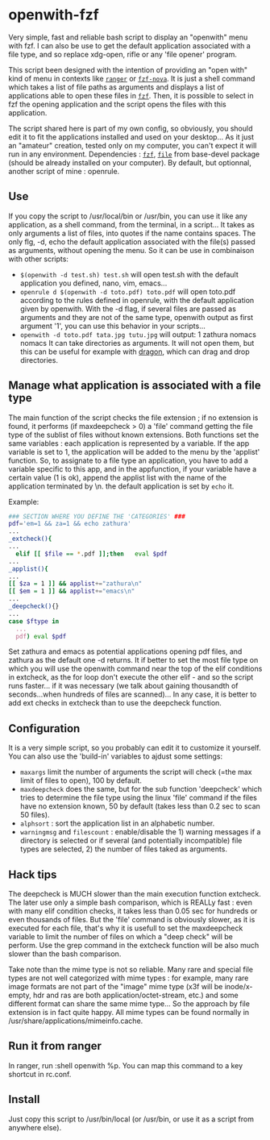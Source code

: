 # openwith-fzf
Very simple, fast and reliable bash script to display an "openwith" menu with fzf.
I can also be use to get the default application associated with a file type, and so replace xdg-open, rifle or any 'file opener' program.

This script been designed with the intention of providing an "open with" kind of menu in contexts like [`ranger`](https://github.com/ranger/ranger) or [`fzf-nova`](https://github.com/gotbletu/shownotes/tree/master/fzf_nova). It is just a shell command which takes a list of file paths as arguments and displays a list of applications able to open these files in [`fzf`](https://github.com/junegunn/fzf). Then, it is possible to select in fzf the opening application and the script opens the files with this application.

The script shared here is part of my own config, so obviously, you should edit it to fit the applications installed and used on your desktop... As it just an "amateur" creation, tested only on my computer, you can't expect it will run in any environment.
Dependencies : [`fzf`](https://github.com/junegunn/fzf), [`file`](https://man.archlinux.org/man/file.1) from base-devel package (should be already installed on your computer). By default, but optionnal, another script of mine : openrule.

## Use

If you copy the script to /usr/local/bin or /usr/bin, you can use it like any application, as a shell command, from the terminal, in a script...
It takes as only arguments a list of files, into quotes if the name contains spaces. The only flg, -d, echo the default application associated with the file(s)
passed as arguments, without opening the menu. So it can be use in combinaison with other scripts:
  - `$(openwith -d test.sh) test.sh` will open test.sh with the default application you defined, nano, vim, emacs...
  - `openrule d $(openwith -d toto.pdf) toto.pdf` will open toto.pdf according to the rules defined in openrule, with the default application given by openwith.
 With the -d flag, if several files are passed as arguments and they are not of the same type, openwith output as first argument '1', you can use this behavior in your scripts...
  - `openwith -d toto.pdf tata.jpg tutu.jpg` will output: 1 zathura nomacs nomacs
 It can take directories as arguments. It will not open them, but this can be useful for example with [dragon](https://github.com/mwh/dragon), which can drag and drop directories.

## Manage what application is associated with a file type

The main function of the script checks the file extension ; if no extension is found, it performs (if maxdeepcheck > 0) a 'file' command getting the file type of the sublist of files without known extensions. Both functions set the same variables : each application is represented by a variable. If the app variable is set to 1, the application will be added to the menu by the 'applist' function. So, to assignate to a file type an application, you have to add a variable specific to this app, and in the appfunction, if your variable have a certain value (1 is ok), append the applist list with the name of the application terminated by \n. the default application is set by `echo` it.

Example:
```bash
### SECTION WHERE YOU DEFINE THE 'CATEGORIES' ###
pdf='em=1 && za=1 && echo zathura'
...
_extcheck(){
...
  elif [[ $file == *.pdf ]];then   eval $pdf
...
_applist(){
...
[[ $za = 1 ]] && applist+="zathura\n"
[[ $em = 1 ]] && applist+="emacs\n"
...
_deepcheck(){}
...
case $ftype in
  ...
  pdf) eval $pdf
```
Set zathura and emacs as potential applications opening pdf files, and zathura as the default one -d returns.
It if better to set the most file type on which you will use the openwith command near the top of the elif conditions in extcheck, as the for loop don't execute the other elif - and so the script runs faster... if it was necessary (we talk about gaining thousandth of seconds...when hundreds of files are scanned)... In any case, it is better to add ext checks in extcheck than to use the deepcheck function.

## Configuration

It is a very simple script, so you probably can edit it to customize it yourself. You can also use the 'build-in' variables to ajdust some settings:
- ```maxargs``` limit the number of arguments the script will check (=the max limit of files to open), 100 by default.
- ```maxdeepcheck``` does the same, but for the sub function 'deepcheck' which tries to determine the file type using the linux 'file' command if the files have no extension known, 50 by default (takes less than 0.2 sec to scan 50 files).
- ```alphsort``` : sort the application list in an alphabetic number.
- ```warningmsg``` and ```filescount``` : enable/disable the 1) warning messages if a directory is selected or if several (and potentially incompatible) file types are selected, 2) the number of files taked as arguments.

## Hack tips

The deepcheck is MUCH slower than the main execution function extcheck. The later use only a simple bash comparison, which is REALLy fast : even with many elif condition checks, it takes less than 0.05 sec for hundreds or even thousands of files. But the 'file' command is obviously slower, as it is executed for each file, that's why it is usefull to set the maxdeepcheck variable to limit the number of files on which a "deep check" will be perform. Use the grep command in the extcheck function will be also much slower than the bash comparison.

Take note than the mime type is not so reliable. Many rare and special file types are not well categorized with mime types : for example, many rare image formats are not part of the "image" mime type (x3f will be inode/x-empty, hdr and ras are both application/octet-stream, etc.) and some different format can share the same mime type... So the approach by file extension is in fact quite happy. All mime types can be found normally in /usr/share/applications/mimeinfo.cache.

## Run it from ranger

In ranger, run :shell openwith %p. You can map this command to a key shortcut in rc.conf.

## Install

Just copy this script to /usr/bin/local (or /usr/bin, or use it as a script from anywhere else).
